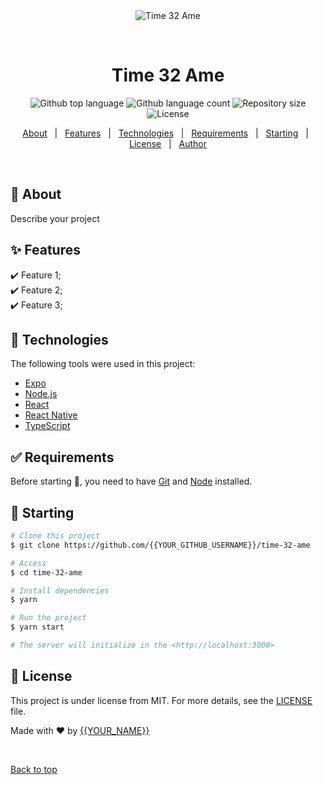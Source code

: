 <div align="center" id="top"> 
  <img src="/logo.png" alt="Time 32 Ame" />

  &#xa0;

  <!-- <a href="https://time32ame.netlify.app">Demo</a> -->
</div>

<h1 align="center">Time 32 Ame</h1>

<p align="center">
  <img alt="Github top language" src="https://img.shields.io/github/languages/top/{{YOUR_GITHUB_USERNAME}}/time-32-ame?color=56BEB8">

  <img alt="Github language count" src="https://img.shields.io/github/languages/count/{{YOUR_GITHUB_USERNAME}}/time-32-ame?color=56BEB8">

  <img alt="Repository size" src="https://img.shields.io/github/repo-size/{{YOUR_GITHUB_USERNAME}}/time-32-ame?color=56BEB8">

  <img alt="License" src="https://img.shields.io/github/license/{{YOUR_GITHUB_USERNAME}}/time-32-ame?color=56BEB8">

  <!-- <img alt="Github issues" src="https://img.shields.io/github/issues/{{YOUR_GITHUB_USERNAME}}/time-32-ame?color=56BEB8" /> -->

  <!-- <img alt="Github forks" src="https://img.shields.io/github/forks/{{YOUR_GITHUB_USERNAME}}/time-32-ame?color=56BEB8" /> -->

  <!-- <img alt="Github stars" src="https://img.shields.io/github/stars/{{YOUR_GITHUB_USERNAME}}/time-32-ame?color=56BEB8" /> -->
</p>

<!-- Status -->

<!-- <h4 align="center"> 
	🚧  Time 32 Ame 🚀 Under construction...  🚧
</h4> 

<hr> -->

<p align="center">
  <a href="#dart-about">About</a> &#xa0; | &#xa0; 
  <a href="#sparkles-features">Features</a> &#xa0; | &#xa0;
  <a href="#rocket-technologies">Technologies</a> &#xa0; | &#xa0;
  <a href="#white_check_mark-requirements">Requirements</a> &#xa0; | &#xa0;
  <a href="#checkered_flag-starting">Starting</a> &#xa0; | &#xa0;
  <a href="#memo-license">License</a> &#xa0; | &#xa0;
  <a href="https://github.com/{{YOUR_GITHUB_USERNAME}}" target="_blank">Author</a>
</p>

<br>

## :dart: About ##

Describe your project

## :sparkles: Features ##

:heavy_check_mark: Feature 1;\
:heavy_check_mark: Feature 2;\
:heavy_check_mark: Feature 3;

## :rocket: Technologies ##

The following tools were used in this project:

- [Expo](https://expo.io/)
- [Node.js](https://nodejs.org/en/)
- [React](https://pt-br.reactjs.org/)
- [React Native](https://reactnative.dev/)
- [TypeScript](https://www.typescriptlang.org/)

## :white_check_mark: Requirements ##

Before starting :checkered_flag:, you need to have [Git](https://git-scm.com) and [Node](https://nodejs.org/en/) installed.

## :checkered_flag: Starting ##

```bash
# Clone this project
$ git clone https://github.com/{{YOUR_GITHUB_USERNAME}}/time-32-ame

# Access
$ cd time-32-ame

# Install dependencies
$ yarn

# Run the project
$ yarn start

# The server will initialize in the <http://localhost:3000>
```

## :memo: License ##

This project is under license from MIT. For more details, see the [LICENSE](LICENSE.md) file.


Made with :heart: by <a href="https://github.com/{{YOUR_GITHUB_USERNAME}}" target="_blank">{{YOUR_NAME}}</a>

&#xa0;

<a href="#top">Back to top</a>
